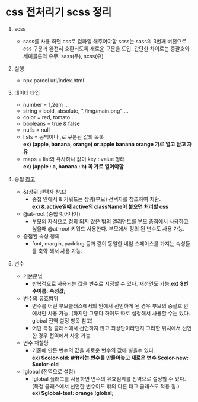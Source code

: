 # css 전처리기 scss 정리

1. scss
   * sass를 사용 하면 css로 컴파일 해주어야함
    scss는 sass의 3번째 버전으로 css 구문과 완전히 호환되도록 새로운 구문을 도입.
    간단한 차이로는 중괄호와 세미콜론의 유무. sass(무), scss(유)

2. 실행
   * npx parcel url/index.html

3. 데이터 타입
   * number = 1,2em ...
   * string = bold, absolute, "./img/main.png" ...
   * color = red, tomato ...
   * booleans = true & false
   * nulls = null
   * lists = 공백이나 ,로 구분된 값의 목록 <br>**ex) (apple, banana, orange) or apple banana orange 가로 열고 닫고 자유**
   * maps = list와 유사하나 값이 key : value 형태 <br>**ex) (apple : a, banana : b) 꼭 가로 열어야함**

4. 중첩 [참고](url주소~)
    * &(상위 선택자 참조)
      * 중첩 안에서 & 키워드는 상위(부모) 선택자를 참조하여 치환. <br>**ex) &.active일때 active의 className이 붙으면 처리할 css**
    * @at-root (중첩 벗어나기)
      * 부모의 자식으로 정의 되지 않은 밖의 엘리먼트를 부모 중첩에서 사용하고 싶을때 @at-root 키워드 사용한다. 부모에서 정의 된 변수도 사용 가능.
    * 중첩된 속성 정의
      * font, margin, padding 등과 같이 동일한 네임 스페이스를 가지는 속성들을 축약 해서 사용 가능.

5. 변수
    * 기본문법
      * 반복적으로 사용되는 값을 변수로 지정할 수 있다. 재선언도 가능.**ex) $변수이름: 속성값;**
    * 변수의 유효범위
      * 변수를 어떤 부모클래스에서의 안에서 선언하게 된 경우 부모의 중괄호 안에서만 사용 가능. (하지만 그렇다 하여도 따로 설정해서 사용할 수는 있다. global 전역 설정 항목 참고)
      * 어떤 특정 클래스에서 선언하지 않고 최상단이라던지 그러한 위치에서 선언한 경우 전역에서 사용 가능.
    * 변수 재할당
      * 기존에 만든 변수의 값을 새로운 변수의 값에 넣을수 있다.<br> **ex) $color-old: #fff라는 변수를 만들어놓고 새로운 변수 $color-new: $color-old**
    * !global (전역으로 설정)
      * !global 플래그를 사용하면 변수의 유효범위를 전역으로 설정할 수 있다.<br>(특정 클래스에서 선언한 변수여도 밖의 다른 태그 클래스도 적용 됨.)<br>**ex) $global-test: orange !global;**